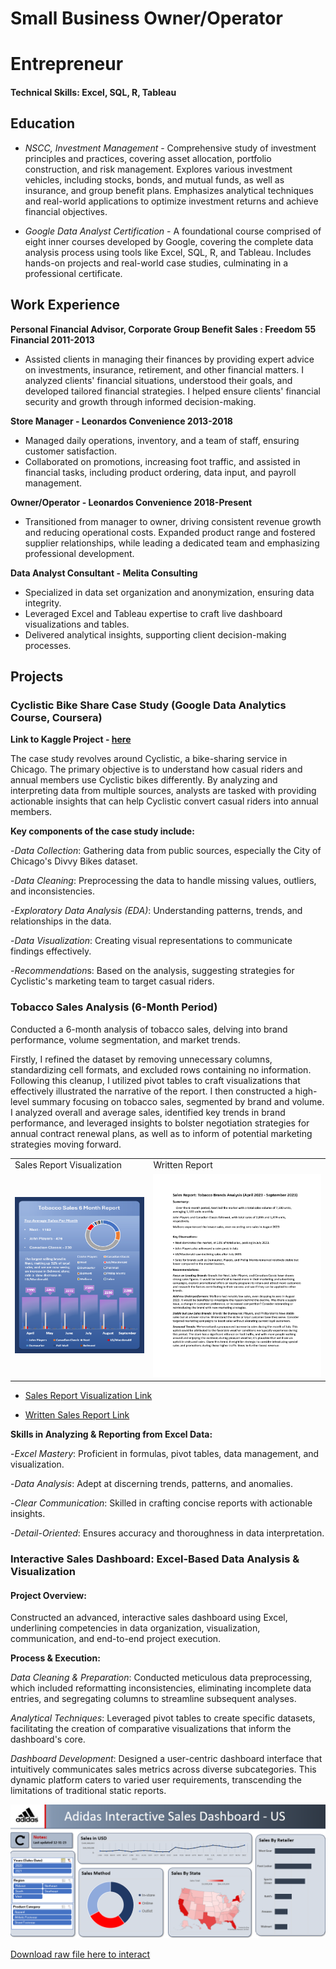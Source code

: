 
# Small Business Owner/Operator

# Entrepreneur

#### Technical Skills: Excel, SQL, R, Tableau


## Education

- *NSCC, Investment Management* - Comprehensive study of investment principles and practices, covering asset allocation, portfolio construction, and risk management. Explores various investment vehicles, including stocks, bonds, and mutual funds, as well as insurance, and group benefit plans. Emphasizes analytical techniques and real-world applications to optimize investment returns and achieve financial objectives.

- *Google Data Analyst Certification* - A foundational course comprised of eight inner courses developed by Google, covering the complete data analysis process using tools like Excel, SQL, R, and Tableau. Includes hands-on projects and real-world case studies, culminating in a professional certificate.

## Work Experience

**Personal Financial Advisor, Corporate Group Benefit Sales : Freedom 55 Financial 2011-2013**

- Assisted clients in managing their finances by providing expert advice on investments, insurance, retirement, and other financial matters. I analyzed clients' financial situations, understood their goals, and developed tailored financial strategies. I helped ensure clients' financial security and growth through informed decision-making.

**Store Manager - Leonardos Convenience 2013-2018**

- Managed daily operations, inventory, and a team of staff, ensuring customer satisfaction.
- Collaborated on promotions, increasing foot traffic, and assisted in financial tasks, including product ordering, data input, and payroll management.

**Owner/Operator - Leonardos Convenience 2018-Present** 

- Transitioned from manager to owner, driving consistent revenue growth and reducing operational costs. Expanded product range and fostered supplier relationships, while leading a dedicated team and emphasizing professional development.

**Data Analyst Consultant - Melita Consulting**

- Specialized in data set organization and anonymization, ensuring data integrity.
- Leveraged Excel and Tableau expertise to craft live dashboard visualizations and tables.
- Delivered analytical insights, supporting client decision-making processes. 

## Projects

### **Cyclistic Bike Share Case Study (Google Data Analytics Course, Coursera)**

**Link to Kaggle Project - [here](https://www.kaggle.com/code/scotclark/cyclistic-case-study/report)**

The case study revolves around Cyclistic, a bike-sharing service in Chicago. The primary objective is to understand how casual riders and annual members use Cyclistic bikes differently. By analyzing and interpreting data from multiple sources, analysts are tasked with providing actionable insights that can help Cyclistic convert casual riders into annual members.

**Key components of the case study include:**

-*Data Collection*: Gathering data from public sources, especially the City of Chicago's Divvy Bikes dataset.

-*Data Cleaning*: Preprocessing the data to handle missing values, outliers, and inconsistencies.

-*Exploratory Data Analysis (EDA)*: Understanding patterns, trends, and relationships in the data.

-*Data Visualization*: Creating visual representations to communicate findings effectively.

-*Recommendation*s: Based on the analysis, suggesting strategies for Cyclistic's marketing team to target casual riders.


### **Tobacco Sales Analysis (6-Month Period)**

Conducted a 6-month analysis of tobacco sales, delving into brand performance, volume segmentation, and market trends. 

Firstly, I refined the dataset by removing unnecessary columns, standardizing cell formats, and excluded rows containing no information. Following this cleanup, I utilized pivot tables to craft visualizations that effectively illustrated the narrative of the report. I then constructed a high-level summary focusing on tobacco sales, segmented by brand and volume. I analyzed overall and average sales, identified key trends in brand performance, and leveraged insights to bolster negotiation strategies for annual contract renewal plans, as well as to inform of potential marketing strategies moving forward.

<table>
  <tr>
    <td>Sales Report Visualization</td>
     <td>Written Report</td>
  </tr>
  <tr>
    <td><img src="docs/assets/NewTobaccoSalesReport.png" width=225 height=250></td>
    <td><img src="docs/assets/1697113419593-c6f7ea05-f62f-4bdd-825f-074ff2bc7f58_1.png" width=300 height=325></td>
  </tr>
 </table>

- [Sales Report Visualization Link](docs/assets/NewTobaccoSalesReport.png) 

- [Written Sales Report Link](docs/assets/1697113419593-c6f7ea05-f62f-4bdd-825f-074ff2bc7f58_1.png)


**Skills in Analyzing & Reporting from Excel Data:**

-*Excel Mastery*: Proficient in formulas, pivot tables, data management, and visualization.

-*Data Analysis*: Adept at discerning trends, patterns, and anomalies.

-*Clear Communication*: Skilled in crafting concise reports with actionable insights.

-*Detail-Oriented*: Ensures accuracy and thoroughness in data interpretation.

### **Interactive Sales Dashboard: Excel-Based Data Analysis & Visualization**

#### **Project Overview:**

Constructed an advanced, interactive sales dashboard using Excel, underlining competencies in data organization, visualization, communication, and end-to-end project execution.

**Process & Execution:**

*Data Cleaning & Preparation*: Conducted meticulous data preprocessing, which included reformatting inconsistencies, eliminating incomplete data entries, and segregating columns to streamline subsequent analyses.

*Analytical Techniques*: Leveraged pivot tables to create specific datasets, facilitating the creation of comparative visualizations that inform the dashboard's core.

*Dashboard Development*: Designed a user-centric dashboard interface that intuitively communicates sales metrics across diverse subcategories. This dynamic platform caters to varied user requirements, transcending the limitations of traditional static reports.

<img src="docs/assets/SalesDashboard.png" width="750">

[Download raw file here to interact](docs/assets/AdidasInteractiveDashboard1.xlsx) 














